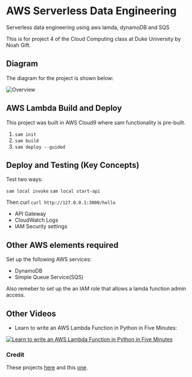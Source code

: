 # AWS Serverless Data Engineering
Serverless data engineering using aws lamda, dynamoDB and SQS

This is for project 4 of the Cloud Computing class at Duke University by Noah Gift.

## Diagram

The diagram for the project is shown below:

![Overview](https://camo.githubusercontent.com/bb29cd924f9eb66730bbf7b0ed069a6ae03d2f1a/68747470733a2f2f757365722d696d616765732e67697468756275736572636f6e74656e742e636f6d2f35383739322f35353335343438332d62616537616638302d353437612d313165392d393930392d6135363231323531303635622e706e67)


## AWS Lambda Build and Deploy

This project was built in AWS Cloud9 where sam functionality is pre-built.

1.  `sam init`
2.  `sam build`
3.  `sam deploy --guided`

## Deploy and Testing (Key Concepts)

Test two ways:  

`sam local invoke`
`sam local start-api`

Then curl `curl http://127.0.0.1:3000/hello`

* API Gateway
* CloudWatch Logs
* IAM Security settings

## Other AWS elements required

Set up the following AWS services:

* DynamoDB
* Simple Queue Service(SQS)

Also remeber to set up the an IAM role that allows a lamda function admin access.


## Other Videos 

* Learn to write an AWS Lambda Function in Python in Five Minutes:

[![Learn to write an AWS Lambda Function in Python in Five Minutes](https://img.youtube.com/vi/AlRUeNFuObk/0.jpg)](https://youtu.be/AlRUeNFuObk)


### Credit
These projects [here](https://github.com/noahgift/awslambda) and this [one](https://github.com/Klalena/AWS-Serverless-Data-Engineering-Pipeline).
